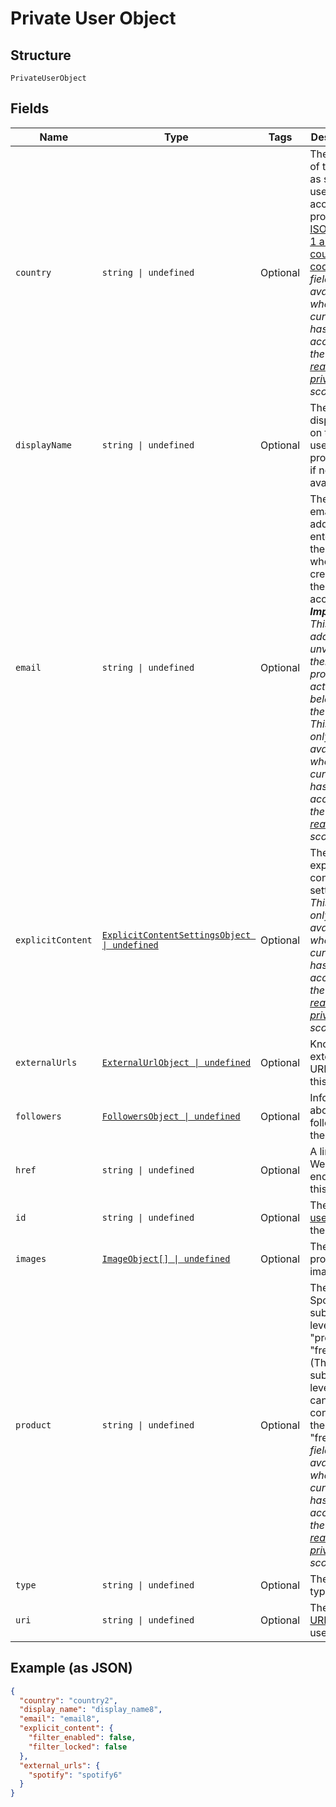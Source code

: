 
# Private User Object

## Structure

`PrivateUserObject`

## Fields

| Name | Type | Tags | Description |
|  --- | --- | --- | --- |
| `country` | `string \| undefined` | Optional | The country of the user, as set in the user's account profile. An [ISO 3166-1 alpha-2 country code](http://en.wikipedia.org/wiki/ISO_3166-1_alpha-2). _This field is only available when the current user has granted access to the [user-read-private](/documentation/web-api/concepts/scopes/#list-of-scopes) scope._ |
| `displayName` | `string \| undefined` | Optional | The name displayed on the user's profile. `null` if not available. |
| `email` | `string \| undefined` | Optional | The user's email address, as entered by the user when creating their account. _**Important!** This email address is unverified; there is no proof that it actually belongs to the user._ _This field is only available when the current user has granted access to the [user-read-email](/documentation/web-api/concepts/scopes/#list-of-scopes) scope._ |
| `explicitContent` | [`ExplicitContentSettingsObject \| undefined`](../../doc/models/explicit-content-settings-object.md) | Optional | The user's explicit content settings. _This field is only available when the current user has granted access to the [user-read-private](/documentation/web-api/concepts/scopes/#list-of-scopes) scope._ |
| `externalUrls` | [`ExternalUrlObject \| undefined`](../../doc/models/external-url-object.md) | Optional | Known external URLs for this user. |
| `followers` | [`FollowersObject \| undefined`](../../doc/models/followers-object.md) | Optional | Information about the followers of the user. |
| `href` | `string \| undefined` | Optional | A link to the Web API endpoint for this user. |
| `id` | `string \| undefined` | Optional | The [Spotify user ID](/documentation/web-api/concepts/spotify-uris-ids) for the user. |
| `images` | [`ImageObject[] \| undefined`](../../doc/models/image-object.md) | Optional | The user's profile image. |
| `product` | `string \| undefined` | Optional | The user's Spotify subscription level: "premium", "free", etc. (The subscription level "open" can be considered the same as "free".) _This field is only available when the current user has granted access to the [user-read-private](/documentation/web-api/concepts/scopes/#list-of-scopes) scope._ |
| `type` | `string \| undefined` | Optional | The object type: "user" |
| `uri` | `string \| undefined` | Optional | The [Spotify URI](/documentation/web-api/concepts/spotify-uris-ids) for the user. |

## Example (as JSON)

```json
{
  "country": "country2",
  "display_name": "display_name8",
  "email": "email8",
  "explicit_content": {
    "filter_enabled": false,
    "filter_locked": false
  },
  "external_urls": {
    "spotify": "spotify6"
  }
}
```

